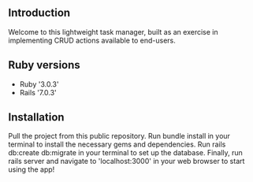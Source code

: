 ## Introduction
Welcome to this lightweight task manager, built as an exercise in implementing CRUD actions available to end-users.

## Ruby versions
- Ruby '3.0.3'
- Rails '7.0.3'

## Installation
Pull the project from this public repository.
Run bundle install in your terminal to install the necessary gems and dependencies.
Run rails db:create db:migrate in your terminal to set up the database.
Finally, run rails server and navigate to 'localhost:3000' in your web browser to start using the app!
